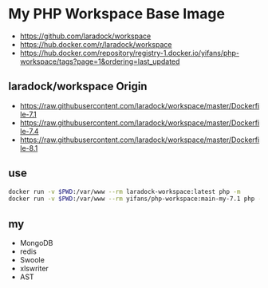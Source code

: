 # My PHP Workspace Base Image

- https://github.com/laradock/workspace
- https://hub.docker.com/r/laradock/workspace
- https://hub.docker.com/repository/registry-1.docker.io/yifans/php-workspace/tags?page=1&ordering=last_updated

## laradock/workspace Origin

- https://raw.githubusercontent.com/laradock/workspace/master/Dockerfile-7.1
- https://raw.githubusercontent.com/laradock/workspace/master/Dockerfile-7.4
- https://raw.githubusercontent.com/laradock/workspace/master/Dockerfile-8.1

## use

```bash
docker run -v $PWD:/var/www --rm laradock-workspace:latest php -m
docker run -v $PWD:/var/www --rm yifans/php-workspace:main-my-7.1 php -m
```

## my

- MongoDB
- redis
- Swoole
- xlswriter
- AST
